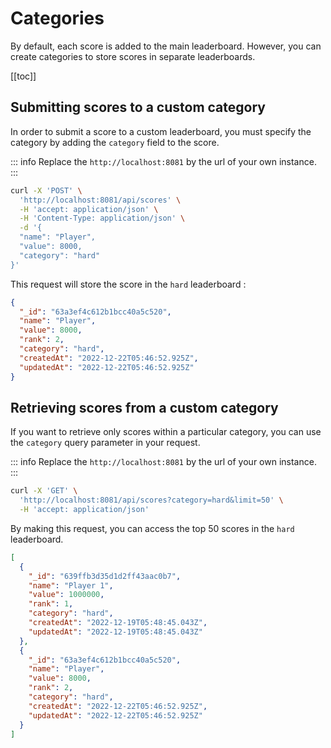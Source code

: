 # Categories

By default, each score is added to the main leaderboard. However, you can create categories to store scores in separate leaderboards.

[[toc]]

## Submitting scores to a custom category

In order to submit a score to a custom leaderboard, you must specify the category by adding the `category` field to the score.

::: info
Replace the `http://localhost:8081` by the url of your own instance.
:::

```sh
curl -X 'POST' \
  'http://localhost:8081/api/scores' \
  -H 'accept: application/json' \
  -H 'Content-Type: application/json' \
  -d '{
  "name": "Player",
  "value": 8000,
  "category": "hard"
}'
```

This request will store the score in the `hard` leaderboard :

```json
{
  "_id": "63a3ef4c612b1bcc40a5c520",
  "name": "Player",
  "value": 8000,
  "rank": 2,
  "category": "hard",
  "createdAt": "2022-12-22T05:46:52.925Z",
  "updatedAt": "2022-12-22T05:46:52.925Z"
}
```

## Retrieving scores from a custom category

If you want to retrieve only scores within a particular category, you can use the `category` query parameter in your request.

::: info
Replace the `http://localhost:8081` by the url of your own instance.
:::

```sh
curl -X 'GET' \
  'http://localhost:8081/api/scores?category=hard&limit=50' \
  -H 'accept: application/json'
```

By making this request, you can access the top 50 scores in the `hard` leaderboard.

```json
[
  {
    "_id": "639ffb3d35d1d2ff43aac0b7",
    "name": "Player 1",
    "value": 1000000,
    "rank": 1,
    "category": "hard",
    "createdAt": "2022-12-19T05:48:45.043Z",
    "updatedAt": "2022-12-19T05:48:45.043Z"
  },
  {
    "_id": "63a3ef4c612b1bcc40a5c520",
    "name": "Player",
    "value": 8000,
    "rank": 2,
    "category": "hard",
    "createdAt": "2022-12-22T05:46:52.925Z",
    "updatedAt": "2022-12-22T05:46:52.925Z"
  }
]
```